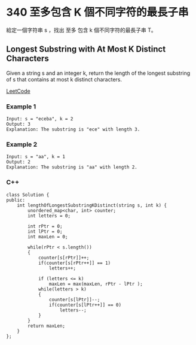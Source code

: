 # 340 至多包含 K 個不同字符的最長子串

給定一個字符串 s ，找出 至多 包含 k 個不同字符的最長子串 T。

## Longest Substring with At Most K Distinct Characters

Given a string s and an integer k, return the length of the longest substring of s that contains at most k distinct characters.

[LeetCode](https://leetcode-cn.com/longest-substring-with-at-most-k-distinct-characters/)

### Example 1

```
Input: s = "eceba", k = 2
Output: 3
Explanation: The substring is "ece" with length 3.
```

### Example 2

```
Input: s = "aa", k = 1
Output: 2
Explanation: The substring is "aa" with length 2.
```

### C++ 

```
class Solution {
public:
    int lengthOfLongestSubstringKDistinct(string s, int k) {
        unordered_map<char, int> counter;
        int letters = 0;

        int rPtr = 0;
        int lPtr = 0;
        int maxLen = 0;

        while(rPtr < s.length())
        {
            counter[s[rPtr]]++;
            if(counter[s[rPtr++]] == 1)
                letters++;
            
            if (letters <= k)
                maxLen = max(maxLen, rPtr - lPtr );
            while(letters > k)
            {
                counter[s[lPtr]]--;
                if(counter[s[lPtr++]] == 0)
                    letters--;
            }
        }
        return maxLen;
    }
};
```
